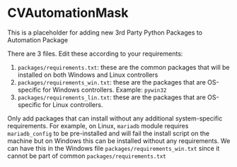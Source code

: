 # CVAutomationMask

This is a placeholder for adding new 3rd Party Python Packages to Automation Package

There are 3 files. Edit these according to your requirements:

1. ```packages/requirements.txt```: these are the common packages that will be installed on both Windows and Linux controllers
2. ```packages/requirements_win.txt```: these are the packages that are OS-specific for Windows controllers. Example: ```pywin32```
3. ```packages/requirements_lin.txt```: these are the packages that are OS-specific for Linux controllers. 

Only add packages that can install without any additional system-specific requirements. For example, on Linux, ```mariadb``` module requires
 ```mariadb_config``` to be pre-installed and will fail the install script on the machine but on Windows this can be installed without any 
 requirements. We can have this in the Windows file ```packages/requirements_win.txt``` since it cannot be part of common ```packages/requirements.txt```